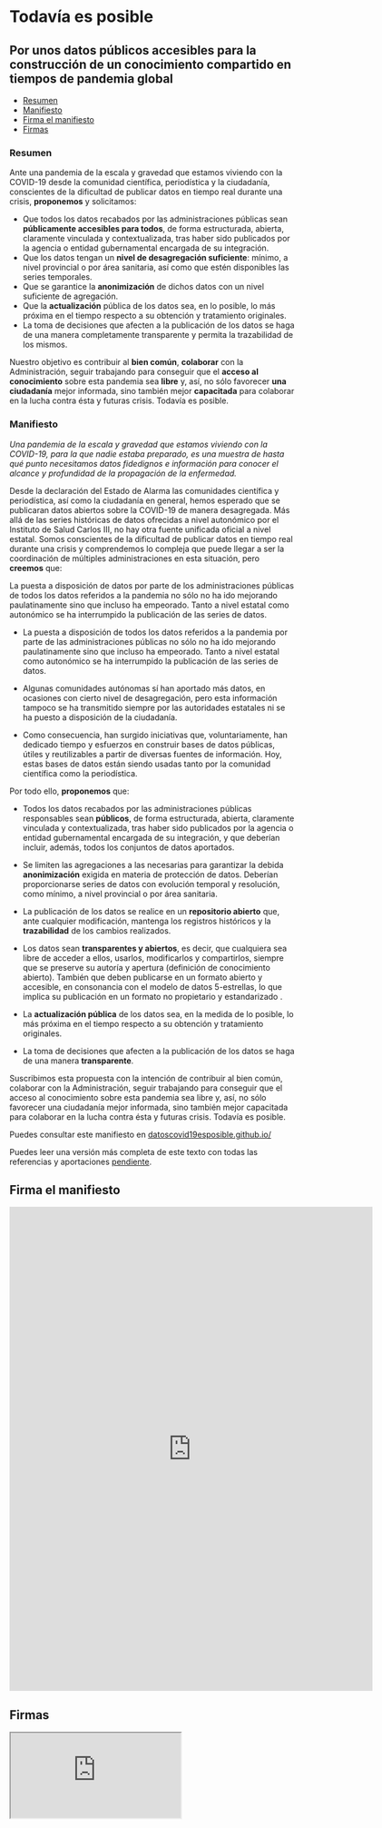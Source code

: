 # Todavía es posible

## Por unos datos públicos accesibles para la construcción de un conocimiento compartido en tiempos de pandemia global

* [Resumen](#resumen)
* [Manifiesto](#manifiesto)
* [Firma el manifiesto ](#firma-el-manifiesto)
* [Firmas](#firmas)

### Resumen

Ante una pandemia de la escala y gravedad que estamos viviendo con la COVID-19 desde la comunidad científica, periodística y la ciudadanía, conscientes de la dificultad de publicar datos en tiempo real durante una crisis, **proponemos** y solicitamos:

* Que todos los datos recabados por las administraciones públicas sean **públicamente accesibles para todos**, de forma estructurada, abierta, claramente vinculada y contextualizada, tras haber sido publicados por la agencia o entidad gubernamental encargada de su integración.
* Que los datos tengan un **nivel de desagregación suficiente**: mínimo, a nivel provincial o por área sanitaria, así como que estén disponibles las series temporales.
* Que se garantice la **anonimización** de dichos datos con un nivel suficiente de agregación.
* Que la **actualización** pública de los datos sea, en lo posible, lo más próxima en el tiempo respecto a su obtención y tratamiento originales.
* La toma de decisiones que afecten a la publicación de los datos se haga de una manera completamente transparente y permita la trazabilidad de los mismos.

Nuestro objetivo es contribuir al **bien común**, **colaborar** con la Administración, seguir trabajando para conseguir que el **acceso al conocimiento** sobre esta pandemia sea **libre** y, así, no sólo favorecer **una ciudadanía** mejor informada, sino también mejor **capacitada** para colaborar en la lucha contra ésta y futuras crisis. Todavía es posible.

### Manifiesto

_Una pandemia de la escala y gravedad que estamos viviendo con la COVID-19, para la que nadie estaba preparado, es una muestra de hasta qué punto necesitamos datos fidedignos e información para conocer el alcance y profundidad de la propagación de la enfermedad._

Desde la declaración del Estado de Alarma las comunidades científica y periodística, así como la ciudadanía en general, hemos esperado que se publicaran datos abiertos sobre la COVID-19 de manera desagregada. Más allá de las series históricas de datos ofrecidas a nivel autonómico por el Instituto de Salud Carlos III, no hay otra fuente unificada oficial a nivel estatal. Somos conscientes de la dificultad de publicar datos en tiempo real durante una crisis y comprendemos lo compleja que puede llegar a ser la coordinación de múltiples administraciones en esta situación, pero **creemos**  que:

La puesta a disposición de datos por parte de los administraciones públicas de todos los datos referidos a la pandemia no sólo no ha ido mejorando paulatinamente sino que incluso ha empeorado. Tanto a nivel estatal como autonómico se ha interrumpido la publicación de las series de datos.

* La puesta a disposición de todos los datos referidos a la pandemia por parte de las administraciones públicas no sólo no ha ido mejorando paulatinamente sino que incluso ha empeorado. Tanto a nivel estatal como autonómico se ha interrumpido la publicación de las series de datos.

* Algunas comunidades autónomas sí han aportado más datos, en ocasiones con cierto nivel de desagregación, pero esta información tampoco se ha transmitido siempre por las autoridades estatales ni se ha puesto a disposición de la ciudadanía.

* Como consecuencia, han surgido iniciativas que, voluntariamente, han dedicado tiempo y esfuerzos en construir bases de datos públicas, útiles y reutilizables a partir de diversas fuentes de información. Hoy, estas bases de datos están siendo usadas tanto por la comunidad científica como la periodística.

Por todo ello, **proponemos** que:

* Todos los datos recabados por las administraciones públicas responsables sean **públicos**, de forma estructurada, abierta, claramente vinculada y contextualizada, tras haber sido publicados por la agencia o entidad gubernamental encargada de su integración, y que deberían incluir, además, todos los conjuntos de datos aportados.

* Se limiten las agregaciones a las necesarias para garantizar la debida **anonimización** exigida en materia de protección de datos. Deberían proporcionarse series de datos con evolución temporal y resolución, como mínimo, a nivel provincial o por área sanitaria. 

* La publicación de los datos se realice en un **repositorio abierto** que, ante cualquier modificación, mantenga los registros históricos y la **trazabilidad** de los cambios realizados. 

* Los datos sean **transparentes y abiertos**, es decir, que cualquiera sea libre de acceder a ellos, usarlos, modificarlos y compartirlos, siempre que se preserve su autoría y apertura (definición de conocimiento abierto). También que deben publicarse en un formato abierto y accesible, en consonancia con el modelo de datos 5-estrellas, lo que implica su publicación en un formato no propietario y estandarizado .

* La **actualización pública** de los datos sea, en la medida de lo posible, lo más próxima en el tiempo respecto a su obtención y tratamiento originales.

* La toma de decisiones que afecten a la publicación de los datos se haga de una manera **transparente**.

Suscribimos esta propuesta con la intención de contribuir al bien común, colaborar con la Administración, seguir trabajando para conseguir que el acceso al conocimiento sobre esta pandemia sea libre y, así, no sólo favorecer una ciudadanía mejor informada, sino también mejor capacitada para colaborar en la lucha contra ésta y futuras crisis. Todavía es posible.

Puedes consultar este manifiesto en [datoscovid19esposible.github.io/](https://datoscovid19esposible.github.io/)

Puedes leer una versión más completa de este texto con todas las referencias y aportaciones [pendiente](#).

## Firma el manifiesto

<iframe src="https://docs.google.com/forms/d/e/1FAIpQLSe-poiKLstk_V3USbtXXB1l2zcV0mSf785_izEq5KKGrYV2RQ/viewform?embedded=true" width="640" height="853" frameborder="0" marginheight="0" marginwidth="0">Loading…</iframe>

## Firmas

<iframe src="https://docs.google.com/spreadsheets/d/e/2PACX-1vRfXznc-1zy8FFpIagd15LxyCGtduQN2O_6HyRHtvqojM0XgKOxcsJSa1UXXhg0FvsozscF6SG6Tv-Z/pubhtml?gid=326946116&amp;single=true&amp;widget=true&amp;headers=false"></iframe>
